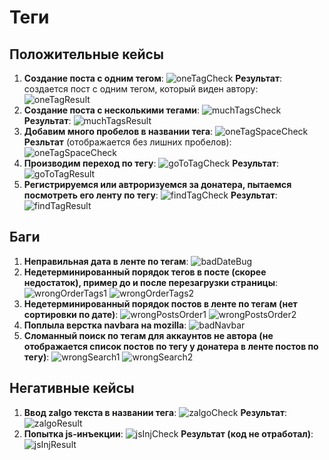 # Теги
## Положительные кейсы

1. **Создание поста с одним тегом**: 
![oneTagCheck](/static/tags/oneTagCheck.png) 
**Результат**: создается пост с одним тегом, который виден автору:
![oneTagResult](/static/tags/oneTagResult.png)
2. **Создание поста с несколькими тегами**:
![muchTagsCheck](/static/tags/muchTagsCheck.png)
**Результат**:
![muchTagsResult](/static/tags/muchTagsResult.png)
3. **Добавим много пробелов в названии тега**:
![oneTagSpaceCheck](/static/tags/oneTagSpaceCheck.png)
**Резльтат** (отображается без лишних пробелов):
![oneTagSpaceCheck](/static/tags/oneTagSpaceCheck.png)
4. **Производим переход по тегу**:
![goToTagCheck](/static/tags/goToTagCheck.png)
**Результат**:
![goToTagResult](/static/tags/goToTagResult.png)
5. **Регистрируемся или автроризуемся за донатера, пытаемся посмотреть его ленту по тегу**:
![findTagCheck](/static/tags/findTagCheck.png)
**Результат**:
![findTagResult](/static/tags/findTagResult.png)

## Баги
1. **Неправильная дата в ленте по тегам**:
![badDateBug](/static/tags/badDateBug.png) 
2. **Недетерминированный порядок тегов в посте (скорее недостаток), пример до и после перезагрузки страницы**:
![wrongOrderTags1](/static/tags/wrongOrderTags1.png) 
![wrongOrderTags2](/static/tags/wrongOrderTags2.png)
3. **Недетерминированный порядок постов в ленте по тегам (нет сортировки по дате)**:
![wrongPostsOrder1](/static/tags/wrongPostsOrder1.png)
![wrongPostsOrder2](/static/tags/wrongPostsOrder2.png)
4. **Поплыла верстка navbara на mozilla**:
![badNavbar](/static/tags/badNavbar.png)
5. **Сломанный поиск по тегам для аккаунтов не автора (не отображается список постов по тегу у донатера в ленте постов по тегу)**:
![wrongSearch1](static/tags/wrongSearch1.png)
![wrongSearch2](static/tags/wrongSearch2.png)

## Негативные кейсы
1. **Ввод zalgo текста в названии тега**:
![zalgoCheck](/static/tags/zalgoCheck.png)
**Результат**:
![zalgoResult](/static/tags/zalgoResult.png)
2. **Попытка js-инъекции**:
![jsInjCheck](/static/tags/jsInjCheck.png)
**Результат (код не отработал)**:
![jsInjResult](/static/tags/jsInjResult.png)